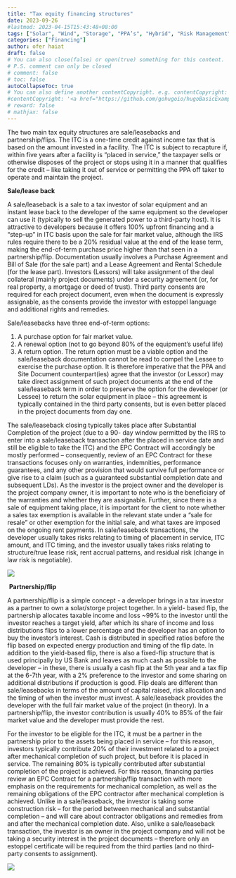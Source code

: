 ```yaml
---
title: "Tax equity financing structures"
date: 2023-09-26
#lastmod: 2023-04-15T15:43:48+08:00
tags: ["Solar", "Wind", "Storage", "PPA’s", "Hybrid", "Risk Management", "Hedging", "Revenues", "Tax equity", "Tax, Lease"]
categories: ["Financing"]
author: ofer haiat
draft: false
# You can also close(false) or open(true) something for this content.
# P.S. comment can only be closed
# comment: false
# toc: false
autoCollapseToc: true
# You can also define another contentCopyright. e.g. contentCopyright: "This is another copyright."
#contentCopyright: '<a href="https://github.com/gohugoio/hugoBasicExample" rel="noopener" target="_blank">See origin</a>'
# reward: false
# mathjax: false
---
```

 
The two main tax equity structures are sale/leasebacks and partnership/flips. The ITC is a one-time credit against income tax that is based on the amount invested in a facility. The ITC is subject to recapture if, within five years after a facility is “placed in service,” the taxpayer sells or otherwise disposes of the project or stops using it in a manner that qualifies for the credit – like taking it out of service or permitting the PPA off taker to operate and maintain the project.

**Sale/lease back**

A sale/leaseback is a sale to a tax investor of solar equipment and an instant lease back to the developer of the same equipment so the developer can use it (typically to sell the generated power to a third-party host). It is attractive to developers because it offers 100% upfront financing and a “step-up” in ITC basis upon the sale for fair market value, although the IRS rules require there to be a 20% residual value at the end of the lease term, making the end-of-term purchase price higher than that seen in a partnership/flip. Documentation usually involves a Purchase Agreement and Bill of Sale (for the sale part) and a Lease Agreement and Rental Schedule (for the lease part). Investors (Lessors) will take assignment of the deal collateral (mainly project documents) under a security agreement (or, for real property, a mortgage or deed of trust). Third party consents are required for each project document, even when the document is expressly assignable, as the consents provide the investor with estoppel language and additional rights and remedies.

Sale/leasebacks have three end-of-term options:

1. A purchase option for fair market value.
2. A renewal option (not to go beyond 80% of the equipment’s useful life)
3. A return option. The return option must be a viable option and the sale/leaseback documentation cannot be read to compel the Lessee to exercise the purchase option. It is therefore imperative that the PPA and Site Document counterpart(ies) agree that the investor (or Lessor) may take direct assignment of such project documents at the end of the sale/leaseback term in order to preserve the option for the developer (or Lessee) to return the solar equipment in place – this agreement is typically contained in the third party consents, but is even better placed in the project documents from day one.

The sale/leaseback closing typically takes place after Substantial Completion of the project (due to a 90- day window permitted by the IRS to enter into a sale/leaseback transaction after the placed in service date and still be eligible to take the ITC) and the EPC Contract will accordingly be mostly performed – consequently, review of an EPC Contract for these transactions focuses only on warranties, indemnities, performance guarantees, and any other provision that would survive full performance or give rise to a claim (such as a guaranteed substantial completion date and subsequent LDs). As the investor is the project owner and the developer is the project company owner, it is important to note who is the beneficiary of the warranties and whether they are assignable. Further, since there is a sale of equipment taking place, it is important for the client to note whether a sales tax exemption is available in the relevant state under a “sale for resale” or other exemption for the initial sale, and what taxes are imposed on the ongoing rent payments. In sale/leaseback transactions, the developer usually takes risks relating to timing of placement in service, ITC amount, and ITC timing, and the investor usually takes risks relating to structure/true lease risk, rent accrual patterns, and residual risk (change in law risk is negotiable).

![](https://docs.google.com/drawings/d/e/2PACX-1vSyWy-hVBKqXTr-tfNYptxiF-vDHrtnoY3jeCZsTrGJjx4-4U1gYi449Q6GFkefZRsJIYvhRzO6x3wY/pub?w=596&h=255)

 **Partnership/flip**

A partnership/flip is a simple concept - a developer brings in a tax investor as a partner to own a solar/storge project together. In a yield- based flip, the partnership allocates taxable income and loss \~99% to the investor until the investor reaches a target yield, after which its share of income and loss distributions flips to a lower percentage and the developer has an option to buy the investor’s interest. Cash is distributed in specified ratios before the flip based on expected energy production and timing of the flip date. In addition to the yield-based flip, there is also a fixed-flip structure that is used principally by US Bank and leaves as much cash as possible to the developer – in these, there is usually a cash flip at the 5th year and a tax flip at the 6-7th year, with a 2% preference to the investor and some sharing on additional distributions if production is good. Flip deals are different than sale/leasebacks in terms of the amount of capital raised, risk allocation and the timing of when the investor must invest. A sale/leaseback provides the developer with the full fair market value of the project (in theory). In a partnership/flip, the investor contribution is usually 40% to 85% of the fair market value and the developer must provide the rest.

For the investor to be eligible for the ITC, it must be a partner in the partnership prior to the assets being placed in service – for this reason, investors typically contribute 20% of their investment related to a project after mechanical completion of such project, but before it is placed in service. The remaining 80% is typically contributed after substantial completion of the project is achieved. For this reason, financing parties review an EPC Contract for a partnership/flip transaction with more emphasis on the requirements for mechanical completion, as well as the remaining obligations of the EPC contractor after mechanical completion is achieved. Unlike in a sale/leaseback, the investor is taking some construction risk – for the period between mechanical and substantial completion – and will care about contractor obligations and remedies from and after the mechanical completion date. Also, unlike a sale/leaseback transaction, the investor is an owner in the project company and will not be taking a security interest in the project documents – therefore only an estoppel certificate will be required from the third parties (and no third-party consents to assignment).


![](https://docs.google.com/drawings/d/e/2PACX-1vTTk9jTGAFGiG74DwJVIt_nsOQpuqVRptm-NtKLqrcpH08rnLnaEScd_22D8i_bvQ1buLbaI8uIKZSY/pub?w=563&h=329)